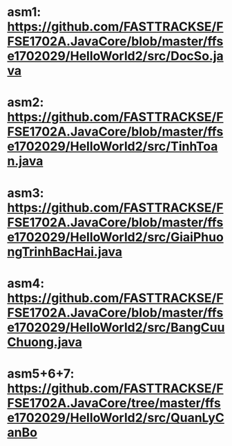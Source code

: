 # asm1: https://github.com/FASTTRACKSE/FFSE1702A.JavaCore/blob/master/ffse1702029/HelloWorld2/src/DocSo.java
# asm2: https://github.com/FASTTRACKSE/FFSE1702A.JavaCore/blob/master/ffse1702029/HelloWorld2/src/TinhToan.java
# asm3: https://github.com/FASTTRACKSE/FFSE1702A.JavaCore/blob/master/ffse1702029/HelloWorld2/src/GiaiPhuongTrinhBacHai.java
# asm4: https://github.com/FASTTRACKSE/FFSE1702A.JavaCore/blob/master/ffse1702029/HelloWorld2/src/BangCuuChuong.java
# asm5+6+7: https://github.com/FASTTRACKSE/FFSE1702A.JavaCore/tree/master/ffse1702029/HelloWorld2/src/QuanLyCanBo


